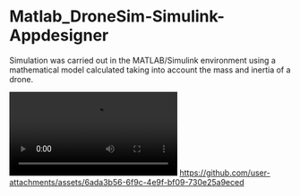# Matlab_DroneSim-Simulink-Appdesigner
 Simulation was carried out in the MATLAB/Simulink environment using a mathematical model calculated taking into account the mass and inertia of a drone.

[<video controls src="MATLAB App 2024-10-23 20-33-32.mp4" title="Title"></video>](https://github.com/user-attachments/assets/82d401f8-32d6-40cc-9b2c-9572f5e6eecb)
https://github.com/user-attachments/assets/6ada3b56-6f9c-4e9f-bf09-730e25a9eced
